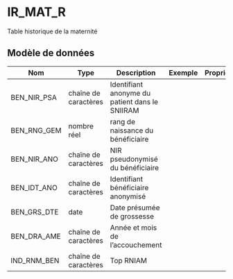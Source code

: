 # IR_MAT_R

Table historique de la maternité


## Modèle de données

|Nom|Type|Description|Exemple|Propriétés|
|-|-|-|-|-|
|BEN_NIR_PSA|chaîne de caractères|Identifiant anonyme du patient dans le SNIIRAM|||
|BEN_RNG_GEM|nombre réel|rang de naissance du bénéficiaire|||
|BEN_NIR_ANO|chaîne de caractères|NIR pseudonymisé du bénéficiaire|||
|BEN_IDT_ANO|chaîne de caractères|Identifiant bénéficiaire anonymisé|||
|BEN_GRS_DTE|date|Date présumée de grossesse|||
|BEN_DRA_AME|chaîne de caractères|Année et mois de l’accouchement|||
|IND_RNM_BEN|chaîne de caractères|Top RNIAM|||
